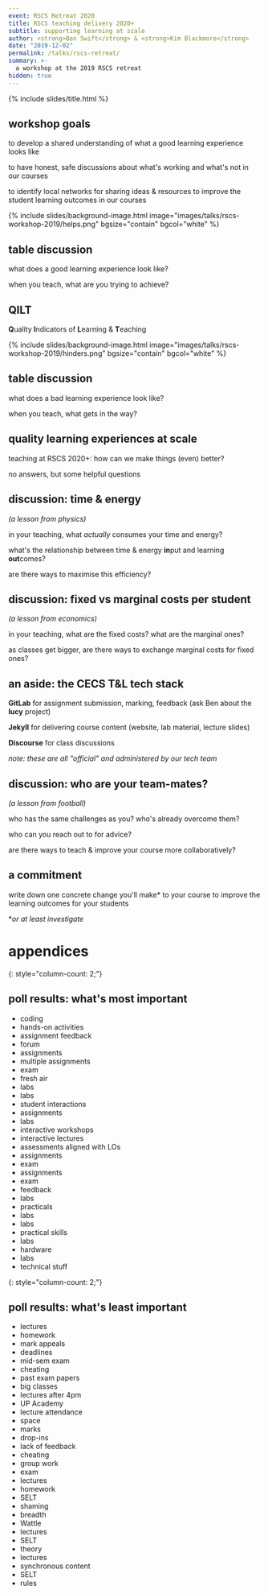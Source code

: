 ```yaml
---
event: RSCS Retreat 2020
title: RSCS teaching delivery 2020+
subtitle: supporting learning at scale
author: <strong>Ben Swift</strong> & <strong>Kim Blackmore</strong>
date: "2019-12-02"
permalink: /talks/rscs-retreat/
summary: >-
  a workshop at the 2019 RSCS retreat
hidden: true
---
```


{% include slides/title.html %}

<!-- ## poll -->

<!-- in one(ish) word: -->

<!-- 1. what part of your course is the **most beneficial** for your students' -->
<!--    learning? -->

<!-- 2. what part of your course is the **least beneficial** for your students' -->
<!--    learning? -->

<!-- can be either an activity (e.g. lectures, labs) or part thereof (e.g. assignment -->
<!-- feedback, group work, live coding) or a particular tool/technique (e.g. Wattle -->
<!-- quizzes) but must be something _you have control of_ as convenor -->

## workshop goals

to develop a shared understanding of what a good learning experience looks like

to have honest, safe discussions about what's working and what's not in our courses

to identify local networks for sharing ideas & resources to improve the student
learning outcomes in our courses

{% include slides/background-image.html image="images/talks/rscs-workshop-2019/helps.png" bgsize="contain" bgcol="white" %}

## table discussion

what does a good learning experience look like?

when you teach, what are you trying to achieve?

## QILT

**Q**uality **I**ndicators of **L**earning & **T**eaching

{% include slides/background-image.html image="images/talks/rscs-workshop-2019/hinders.png" bgsize="contain" bgcol="white" %}

## table discussion

what does a bad learning experience look like?

when you teach, what gets in the way?

## quality learning experiences at scale

teaching at RSCS 2020+: how can we make things (even) better?

no answers, but some helpful questions

## discussion: time & energy

_(a lesson from physics)_
 
in your teaching, what _actually_ consumes your time and energy?

what's the relationship between time & energy **in**put and learning **out**comes?

are there ways to maximise this efficiency?

## discussion: fixed vs marginal costs per student

_(a lesson from economics)_

in your teaching, what are the fixed costs? what are the marginal ones?

as classes get bigger, are there ways to exchange marginal costs for fixed ones?

## an aside: the CECS T&L tech stack

**GitLab** for assignment submission, marking, feedback (ask Ben about the **lucy**
project)

**Jekyll** for delivering course content (website, lab material, lecture slides)

**Discourse** for class discussions

_note: these are all "official" and administered by our tech team_

## discussion: who are your team-mates?

_(a lesson from football)_

who has the same challenges as you? who's already overcome them?

who can you reach out to for advice?

are there ways to teach & improve your course more collaboratively?

## a commitment

write down one concrete change you'll make* to your course to improve the
learning outcomes for your students

*_or at least investigate_

# appendices

{: style="column-count: 2;"}
## poll results: what's most important

- coding
- hands-on activities
- assignment feedback
- forum
- assignments
- multiple assignments
- exam
- fresh air
- labs
- labs
- student interactions
- assignments
- labs
- interactive workshops
- interactive lectures
- assessments aligned with LOs
- assignments
- exam
- assignments
- exam
- feedback
- labs
- practicals
- labs
- labs
- practical skills
- labs
- hardware
- labs
- technical stuff

{: style="column-count: 2;"}
## poll results: what's least important

- lectures
- homework
- mark appeals
- deadlines
- mid-sem exam
- cheating
- past exam papers
- big classes
- lectures after 4pm
- UP Academy
- lecture attendance
- space
- marks
- drop-ins
- lack of feedback
- cheating
- group work
- exam
- lectures
- homework
- SELT
- shaming
- breadth
- Wattle
- lectures
- SELT
- theory
- lectures
- synchronous content
- SELT
- rules
